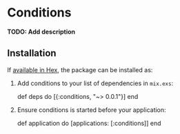 # Conditions

**TODO: Add description**

## Installation

If [available in Hex](https://hex.pm/docs/publish), the package can be installed as:

  1. Add conditions to your list of dependencies in `mix.exs`:

        def deps do
          [{:conditions, "~> 0.0.1"}]
        end

  2. Ensure conditions is started before your application:

        def application do
          [applications: [:conditions]]
        end

